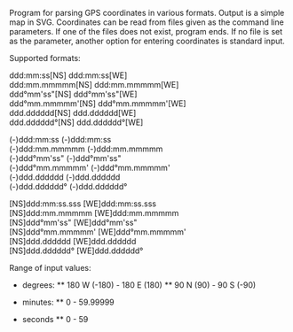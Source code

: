 Program for parsing GPS coordinates in various formats. Output is a simple map in SVG.
Coordinates can be read from files given as the command line parameters. If one of the files does not exist, program ends. If no file is set as the parameter, another option for entering coordinates is standard input.

Supported formats:

ddd:mm:ss[NS] ddd:mm:ss[WE]
<br/>
ddd:mm.mmmmm[NS] ddd:mm.mmmmm[WE]
<br/>
ddd°mm'ss"[NS] ddd°mm'ss"[WE]
<br/>
ddd°mm.mmmmm'[NS] ddd°mm.mmmmm'[WE]
<br/>
ddd.dddddd[NS] ddd.dddddd[WE]
<br/>
ddd.dddddd°[NS] ddd.dddddd°[WE]


(-)ddd:mm:ss (-)ddd:mm:ss
<br/>
(-)ddd:mm.mmmmm (-)ddd:mm.mmmmm
<br/>
(-)ddd°mm'ss" (-)ddd°mm'ss"
<br/>
(-)ddd°mm.mmmmm' (-)ddd°mm.mmmmm'
<br/>
(-)ddd.dddddd (-)ddd.dddddd
<br/>
(-)ddd.dddddd° (-)ddd.dddddd°


[NS]ddd:mm:ss.sss [WE]ddd:mm:ss.sss
<br/>
[NS]ddd:mm.mmmmm [WE]ddd:mm.mmmmm
<br/>
[NS]ddd°mm'ss" [WE]ddd°mm'ss"
<br/>
[NS]ddd°mm.mmmmm' [WE]ddd°mm.mmmmm'
<br/>
[NS]ddd.dddddd [WE]ddd.dddddd
<br/>
[NS]ddd.dddddd° [WE]ddd.dddddd°

Range of input values:
* degrees:
** 180 W (-180) - 180 E (180)
** 90 N (90) - 90 S (-90)

* minutes:
** 0 - 59.99999

* seconds
** 0 - 59


